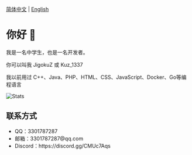 [简体中文](README.md) | [English](README-EN.md)

# 你好 👋

我是一名中学生，也是一名开发者。

你可以叫我 JigokuZ 或 Kuz_1337
 
我以前用过 C++、Java、PHP、HTML、CSS、JavaScript、Docker、Go等编程语言

![Stats](https://github-readme-stats.vercel.app/api?username=JigokuZ&show_icons=true&theme=ocean_dark)

## 联系方式
<ul>
    <li>QQ：3301787287</li>
    <li>邮箱：3301787287@qq.com</li>
    <li>Discord：https://discord.gg/CMUc7Aqs</li>
</ul>
